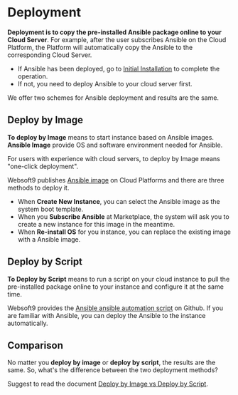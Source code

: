 # Deployment

**Deployment is to copy the pre-installed Ansible package online to your Cloud Server**. For example, after the user subscribes Ansible on the Cloud Platform, the Platform will automatically copy the Ansible to the corresponding Cloud Server.

- If Ansible has been deployed, go to [Initial Installation](/stack-installation.md) to complete the operation.
- If not, you need to deploy Ansible to your cloud server first.

We offer two schemes for Ansible deployment and results are the same.

## Deploy by Image

**To deploy by Image** means to start instance based on Ansible images. **Ansible Image** provide OS and software environment needed for Ansible.

For users with experience with cloud servers, to deploy by Image means "one-click deployment".

Websoft9 publishes [Ansible image](https://apps.websoft9.com/ansible) on Cloud Platforms and there are three methods to deploy it.

* When **Create New Instance**, you can select the Ansible image as the system boot template.
* When you **Subscribe Ansible** at Marketplace, the system will ask you to create a new instance for this image in the meantime.
* When **Re-install OS** for you instance, you can replace the existing image with a Ansible image.

## Deploy by Script

**To Deploy by Script** means to run a script on your cloud instance to pull the pre-installed package online to your instance and configure it at the same time.

Websoft9 provides the [Ansible ansible automation script](https://github.com/Websoft9/ansible-ansible) on Github. If you are familiar with Ansible, you can deploy the Ansible to the instance automatically.

## Comparison

No matter you **deploy by image** or **deploy by script**, the results are the same. So, what's the difference between the two deployment methods?

Suggest to read the document [Deploy by Image vs Deploy by Script](https://support.websoft9.com/docs/faq/bz-product.html#deployment-comparison).
